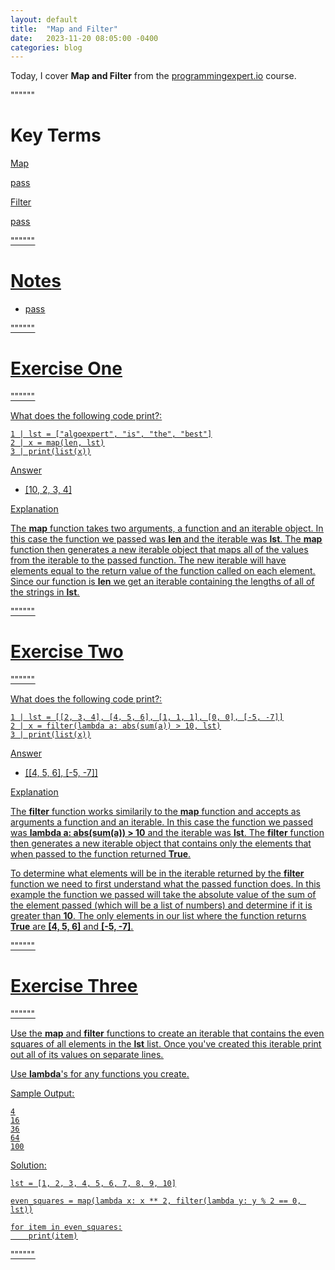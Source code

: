 ```yaml
---
layout: default
title:  "Map and Filter"
date:   2023-11-20 08:05:00 -0400
categories: blog
---
```


Today, I cover __Map and Filter__ from the [programmingexpert.io][course-site] course.

""""""

# Key Terms

<u>Map<u>

pass

<u>Filter<u>

pass

""""""

# Notes

- pass

""""""

# Exercise One

""""""

What does the following code print?:

    1 | lst = ["algoexpert", "is", "the", "best"]
    2 | x = map(len, lst)
    3 | print(list(x))

<u>Answer<u>

- [10, 2, 3, 4]

<u>Explanation<u>

The __map__ function takes two arguments, a function and an iterable object. In this case the function we passed was __len__ and the iterable was __lst__. The __map__ function then generates a new iterable object that maps all of the values from the iterable to the passed function. The new iterable will have elements equal to the return value of the function called on each element. Since our function is __len__ we get an iterable containing the lengths of all of the strings in __lst__.

""""""

# Exercise Two

""""""

What does the following code print?:

    1 | lst = [[2, 3, 4], [4, 5, 6], [1, 1, 1], [0, 0], [-5, -7]]
    2 | x = filter(lambda a: abs(sum(a)) > 10, lst)
    3 | print(list(x))

<u>Answer<u>

- [[4, 5, 6], [-5, -7]]

<u>Explanation<u>

The __filter__ function works similarily to the __map__ function and accepts as arguments a function and an iterable. In this case the function we passed was __lambda a: abs(sum(a)) > 10__ and the iterable was __lst__. The __filter__ function then generates a new iterable object that contains only the elements that when passed to the function returned __True__.

To determine what elements will be in the iterable returned by the __filter__ function we need to first understand what the passed function does. In this example the function we passed will take the absolute value of the sum of the element passed (which will be a list of numbers) and determine if it is greater than __10__. The only elements in our list where the function returns __True__ are __[4, 5, 6]__ and __[-5, -7]__.

""""""

# Exercise Three

""""""

Use the __map__ and __filter__ functions to create an iterable that contains the even squares of all elements in the __lst__ list. Once you've created this iterable print out all of its values on separate lines.

Use __lambda__'s for any functions you create.

Sample Output:

    4
    16
    36
    64
    100

Solution:

    lst = [1, 2, 3, 4, 5, 6, 7, 8, 9, 10]

    even_squares = map(lambda x: x ** 2, filter(lambda y: y % 2 == 0, lst))

    for item in even_squares:
        print(item)


""""""

[course-site]: https://www.programmingexpert.io/index